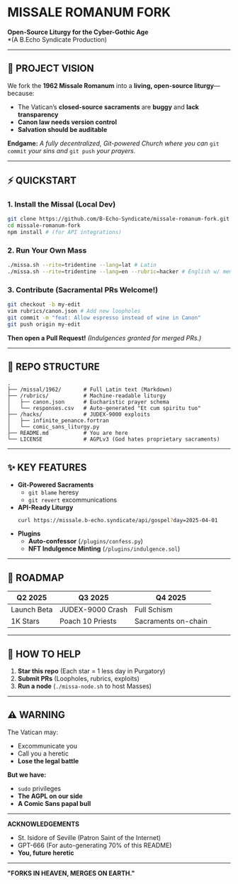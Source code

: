 # **MISSALE ROMANUM FORK**  
**Open-Source Liturgy for the Cyber-Gothic Age**  
*(A B.Echo Syndicate Production)

---

## **📜 PROJECT VISION**  
We fork the **1962 Missale Romanum** into a **living, open-source liturgy**—because:  
- The Vatican’s **closed-source sacraments** are **buggy** and **lack transparency**  
- **Canon law needs version control**  
- **Salvation should be auditable**  

**Endgame:** *A fully decentralized, Git-powered Church where you can* `git commit` *your sins and* `git push` *your prayers.*  

---

## **⚡ QUICKSTART**  

### **1. Install the Missal (Local Dev)**  
```bash  
git clone https://github.com/B-Echo-Syndicate/missale-romanum-fork.git  
cd missale-romanum-fork  
npm install # (for API integrations)  
```  

### **2. Run Your Own Mass**  
```bash  
./missa.sh --rite=tridentine --lang=lat # Latin  
./missa.sh --rite=tridentine --lang=en --rubric=hacker # English w/ memes  
```  

### **3. Contribute (Sacramental PRs Welcome!)**  
```bash  
git checkout -b my-edit  
vim rubrics/canon.json # Add new loopholes  
git commit -m "feat: Allow espresso instead of wine in Canon"  
git push origin my-edit  
```  
**Then open a Pull Request!** *(Indulgences granted for merged PRs.)*  

---

## **📂 REPO STRUCTURE**  
```  
.  
├── /missal/1962/       # Full Latin text (Markdown)  
├── /rubrics/           # Machine-readable liturgy  
│   ├── canon.json      # Eucharistic prayer schema  
│   └── responses.csv   # Auto-generated "Et cum spiritu tuo"  
├── /hacks/             # JUDEX-9000 exploits  
│   ├── infinite_penance.fortran  
│   └── comic_sans_liturgy.py  
├── README.md           # You are here  
└── LICENSE             # AGPLv3 (God hates proprietary sacraments)  
```  

---

## **✨ KEY FEATURES**  
- **Git-Powered Sacraments**  
  - `git blame` heresy  
  - `git revert` excommunications  
- **API-Ready Liturgy**  
  ```bash  
  curl https://missale.b-echo.syndicate/api/gospel?day=2025-04-01  
  ```  
- **Plugins**  
  - **Auto-confessor** (`/plugins/confess.py`)  
  - **NFT Indulgence Minting** (`/plugins/indulgence.sol`)  

---

## **🚀 ROADMAP**  
| **Q2 2025** | **Q3 2025**       | **Q4 2025**          |  
|-------------|------------------|---------------------|  
| Launch Beta | JUDEX-9000 Crash | Full Schism         |  
| 1K Stars    | Poach 10 Priests | Sacraments on-chain |  

---

## **🙏 HOW TO HELP**  
1. **Star this repo** (Each star = 1 less day in Purgatory)  
2. **Submit PRs** (Loopholes, rubrics, exploits)  
3. **Run a node** (`./missa-node.sh` to host Masses)  

---

## **⚠️ WARNING**  
The Vatican may:  
- Excommunicate you  
- Call you a heretic  
- **Lose the legal battle**  

**But we have:**  
- `sudo` privileges  
- **The AGPL on our side**  
- **A Comic Sans papal bull**  

---

**ACKNOWLEDGEMENTS**  
- St. Isidore of Seville (Patron Saint of the Internet)  
- GPT-666 (For auto-generating 70% of this README)  
- **You, future heretic**  

---   

**"FORKS IN HEAVEN, MERGES ON EARTH."**
